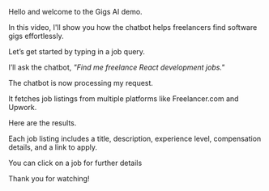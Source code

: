 Hello and welcome to the Gigs AI demo.

In this video, I'll show you how the chatbot helps freelancers find software gigs effortlessly.

Let’s get started by typing in a job query.

I’ll ask the chatbot, _"Find me freelance React development jobs."_

The chatbot is now processing my request.

It fetches job listings from multiple platforms like Freelancer.com and Upwork.

Here are the results.

Each job listing includes a title, description, experience level, compensation details, and a link to apply.

You can click on a job for further details

Thank you for watching!
